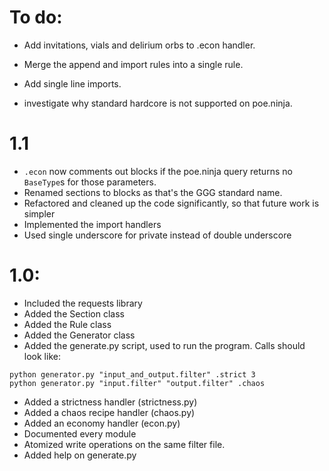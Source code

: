 # To do:
* Add invitations, vials and delirium orbs to .econ handler.

* Merge the append and import rules into a single rule.
* Add single line imports.

* investigate why standard hardcore is not supported on poe.ninja.

# 1.1
* `.econ` now comments out blocks if the poe.ninja query returns no `BaseType`s for those parameters.
* Renamed sections to blocks as that's the GGG standard name.
* Refactored and cleaned up the code significantly, so that future work is simpler
* Implemented the import handlers
* Used single underscore for private instead of double underscore

# 1.0:
* Included the requests library
* Added the Section class
* Added the Rule class
* Added the Generator class
* Added the generate.py script, used to run the program. Calls should look like:
```        
python generator.py "input_and_output.filter" .strict 3
python generator.py "input.filter" "output.filter" .chaos
```
* Added a strictness handler (strictness.py)
* Added a chaos recipe handler (chaos.py)
* Added an economy handler (econ.py)
* Documented every module
* Atomized write operations on the same filter file.
* Added help on generate.py